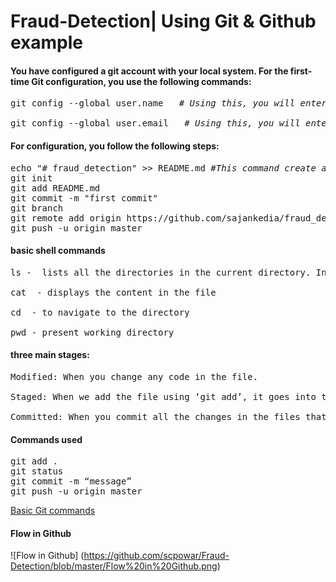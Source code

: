 # Fraud-Detection| Using Git & Github example

#### You have configured a git account with your local system. For the first-time Git configuration, you use the following commands:
<pre>
git config --global user.name <yourusername>  <i># Using this, you will enter your GitHub username</i>

git config --global user.email <youremail@example.com>  <i># Using this, you will enter your GitHub username</i>
</pre>

#### For configuration, you follow the following steps:
<pre>
echo "# fraud_detection" >> README.md <i>#This command create a readme file and adds # fraud detection as contents in the file.</i>
git init
git add README.md
git commit -m "first commit"
git branch
git remote add origin https://github.com/sajankedia/fraud_detection.git
git push -u origin master
</pre>

#### basic shell commands
<pre>
ls -  lists all the directories in the current directory. In windows, dir is used instead of ls

cat <filename> - displays the content in the file

cd <directory name> - to navigate to the directory

pwd - present working directory
</pre>

#### three main stages:

<pre>
Modified: When you change any code in the file.

Staged: When we add the file using ‘git add’, it goes into the staging area.

Committed: When you commit all the changes in the files that were in the staging area. 
</pre>

#### Commands used

<pre>
git add .
git status
git commit -m “message”
git push -u origin master
</pre>

[Basic Git commands](https://confluence.atlassian.com/bitbucketserver/basic-git-commands-776639767.html)

#### Flow in Github

![Flow in Github] (https://github.com/scpowar/Fraud-Detection/blob/master/Flow%20in%20Github.png)